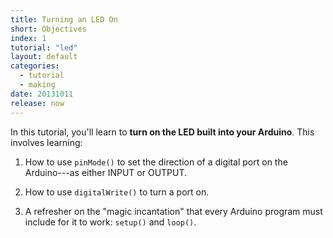 ```yaml
---
title: Turning an LED On
short: Objectives
index: 1
tutorial: "led"
layout: default
categories: 
  - tutorial
  - making
date: 20131011
release: now
---
```


In this tutorial, you'll learn to **turn on the LED built into your Arduino**. This involves learning:

1. How to use `pinMode()` to set the direction of a digital port on the Arduino---as either INPUT or OUTPUT.

1. How to use `digitalWrite()` to turn a port on.

1. A refresher on the "magic incantation" that every Arduino program must include for it to work: `setup()` and `loop()`.

